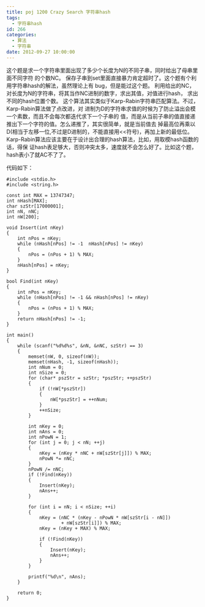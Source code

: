 ```yaml
---
title: poj 1200 Crazy Search 字符串hash
tags:
  - 字符串hash
id: 266
categories:
  - 算法
  - 字符串
date: 2012-09-27 10:00:00
---
```


这个题是求一个字符串里面出现了多少个长度为N的不同子串，同时给出了母串里面不同字符
的个数NC。
保存子串到set里面直接暴力肯定超时了。这个题有个利用字符串hash的解法，虽然理论上有
bug，但是能过这个题。
利用给出的NC，对长度为N的字符串，将其当作NC进制的数字，求出其值，对值进行hash，
求出不同的hash位置个数。
这个算法其实类似于Karp-Rabin字符串匹配算法。不过，Karp-Rabin算法做了点改进，对
进制为D的字符串求值的时候为了防止溢出会模一个素数，而且不会每次都迭代求下一个子串的
值，而是从当前子串的值直接递推出下一个字符的值。怎么递推了，其实很简单，就是当前值去
掉最高位再乘以D(相当于左移一位,不过是D进制的，不能直接用<<符号)，再加上新的最低位。
Karp-Rabin算法应该主要在于设计出合理的hash算法，比如，用取模hash函数的话，得保
证hash表足够大，否则冲突太多，速度就不会怎么好了。比如这个题，hash表小了就AC不了了。

代码如下：
``` stylus
#include <stdio.h>
#include <string.h>

const int MAX = 13747347;
int nHash[MAX];
char szStr[17000001];
int nN, nNC;
int nW[200];

void Insert(int nKey)
{
    int nPos = nKey;
    while (nHash[nPos] != -1  nHash[nPos] != nKey)
    {
        nPos = (nPos + 1) % MAX;
    }
    nHash[nPos] = nKey;
}

bool Find(int nKey)
{
    int nPos = nKey;
    while (nHash[nPos] != -1 && nHash[nPos] != nKey)
    {
        nPos = (nPos + 1) % MAX;
    }
    return nHash[nPos] != -1;
}

int main()
{
    while (scanf("%d%d%s", &nN, &nNC, szStr) == 3)
    {
        memset(nW, 0, sizeof(nW));
        memset(nHash, -1, sizeof(nHash));
        int nNum = 0;
        int nSize = 0;
        for (char* pszStr = szStr; *pszStr; ++pszStr)
        {
            if (!nW[*pszStr])
            {
                nW[*pszStr] = ++nNum;
            }
            ++nSize;
        }

        int nKey = 0;
        int nAns = 0;
        int nPowN = 1;
        for (int j = 0; j < nN; ++j)
        {
            nKey = (nKey * nNC + nW[szStr[j]]) % MAX;
            nPowN *= nNC;
        }
        nPowN /= nNC;
        if (!Find(nKey))
        {
            Insert(nKey);
            nAns++;
        }

        for (int i = nN; i < nSize; ++i)
        {
            nKey = (nNC * (nKey - nPowN * nW[szStr[i - nN]])
                    + nW[szStr[i]]) % MAX;
            nKey = (nKey + MAX) % MAX;

            if (!Find(nKey))
            {
                Insert(nKey);
                nAns++;
            }
        }

        printf("%d\n", nAns);
    }

    return 0;
}
```